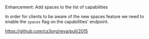 Enhancement: Add spaces to the list of capabilities

In order for clients to be aware of the new spaces feature we need to enable the `spaces` flag on the capabilities' endpoint.

https://github.com/cs3org/reva/pull/2015
